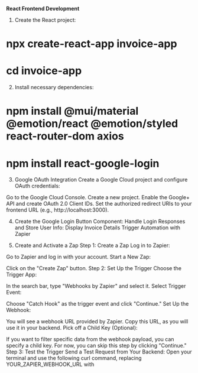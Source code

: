 **React Frontend Development**
1. Create the React project:
# npx create-react-app invoice-app
# cd invoice-app

2. Install necessary dependencies:

# npm install @mui/material @emotion/react @emotion/styled react-router-dom axios
# npm install react-google-login

3. Google OAuth Integration
Create a Google Cloud project and configure OAuth credentials:

Go to the Google Cloud Console.
Create a new project.
Enable the Google+ API and create OAuth 2.0 Client IDs.
Set the authorized redirect URIs to your frontend URL (e.g., http://localhost:3000).

4. Create the Google Login Button Component:
   Handle Login Responses and Store User Info:
   Display Invoice Details
   Trigger Automation with Zapier

5. Create and Activate a Zap
   Step 1: Create a Zap
Log in to Zapier:

Go to Zapier and log in with your account.
Start a New Zap:

Click on the "Create Zap" button.
Step 2: Set Up the Trigger
Choose the Trigger App:

In the search bar, type "Webhooks by Zapier" and select it.
Select Trigger Event:

Choose "Catch Hook" as the trigger event and click "Continue."
Set Up the Webhook:

You will see a webhook URL provided by Zapier. Copy this URL, as you will use it in your backend.
Pick off a Child Key (Optional):

If you want to filter specific data from the webhook payload, you can specify a child key. For now, you can skip this step by clicking "Continue."
Step 3: Test the Trigger
Send a Test Request from Your Backend:
Open your terminal and use the following curl command, replacing YOUR_ZAPIER_WEBHOOK_URL with
